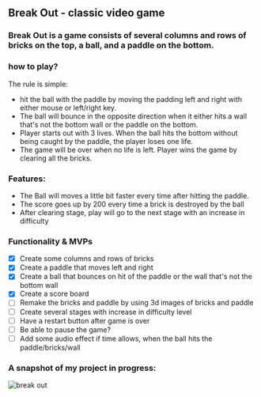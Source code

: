 ## Break Out - classic video game 

### Break Out is a game consists of several columns and rows of bricks on the top, a ball, and a paddle on the bottom.
### how to play?
The rule is simple: 
* hit the ball with the paddle by moving the padding left and right with either mouse or left/right key.
* The ball will bounce in the opposite direction when it either hits a wall that's not the bottom wall or the paddle on the bottom.
* Player starts out with 3 lives. When the ball hits the bottom without being caught by the paddle, the player loses one life. 
* The game will be over when no life is left. Player wins the game by clearing all the bricks.
### Features:
* The Ball will moves a little bit faster every time after hitting the paddle.
* The score goes up by 200 every time a brick is destroyed by the ball
* After clearing stage, play will go to the next stage with an increase in difficulty
### Functionality & MVPs
- [x] Create some columns and rows of bricks
- [x] Create a paddle that moves left and right
- [x] Create a ball that bounces on hit of the paddle or the wall that's not the bottom wall
- [x] Create a score board
- [ ] Remake the bricks and paddle by using 3d images of bricks and paddle
- [ ] Create several stages with increase in difficulty level
- [ ] Have a restart button after game is over
- [ ] Be able to pause the game?
- [ ] Add some audio effect if time allows, when the ball hits the paddle/bricks/wall

### A snapshot of my project in progress:
![break out](https://scontent-sjc3-1.xx.fbcdn.net/v/t1.0-9/39608492_1791046224323917_7967867476060930048_n.jpg?_nc_cat=0&oh=2b63cce80e66879823598da6662e6b93&oe=5BF934CB)


